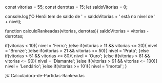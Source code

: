 const vitorias = 55;
const derrotas = 15;
let saldoVitorias = 0;

console.log('O Herói tem de saldo de ' + saldoVitorias + ' está no nível de ' + nivel);

function calculoRankeadas(vitorias, derrotas){
  saldoVitorias = vitorias - derrotas;

  if(vitorias < 10){
    nivel = 'Ferro';
  }else if(vitorias > 11 && vitorias <= 20){
    nivel = 'Bronze';
  }else if(vitorias > 21 && vitorias <= 50){
    nivel = 'Prata';
  }else if(vitorias > 51 && vitorias <= 80){
    nivel = 'Ouro';
  }else if(vitorias > 81 && vitorias <= 90){
    nivel = 'Diamante';
  }else if(vitorias > 91 && vitorias <= 100){
    nivel = 'Lendário';
  }else if(vitorias >= 101){
    nivel = 'Imortal';
  }

}# Calculadora-de-Partidas-Rankeadas
